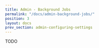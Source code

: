 ```yaml
---
title: Admin - Background Jobs
permalink: "/docs/admin-background-jobs/"
position: 3
layout: docs
prev_section: admin-configuring-settings
---
```


TODO
